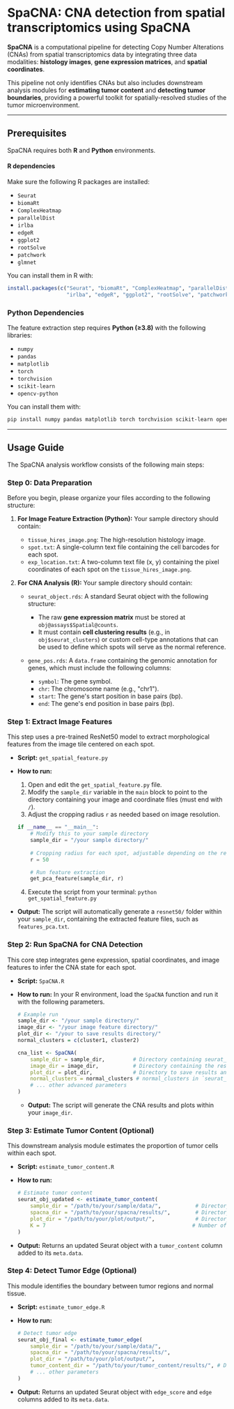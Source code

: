 

# SpaCNA: CNA detection from spatial transcriptomics using SpaCNA

**SpaCNA** is a computational pipeline for detecting Copy Number Alterations (CNAs) from spatial transcriptomics data by integrating three data modalities: **histology images**, **gene expression matrices**, and **spatial coordinates**.

This pipeline not only identifies CNAs but also includes downstream analysis modules for **estimating tumor content** and **detecting tumor boundaries**, providing a powerful toolkit for spatially-resolved studies of the tumor microenvironment.



-----

## Prerequisites

SpaCNA requires both **R** and **Python** environments.

#### R dependencies
Make sure the following R packages are installed:
- `Seurat`
- `biomaRt`
- `ComplexHeatmap`
- `parallelDist`
- `irlba`
- `edgeR`
- `ggplot2`
- `rootSolve`
- `patchwork`
- `glmnet`

You can install them in R with:
```r
install.packages(c("Seurat", "biomaRt", "ComplexHeatmap", "parallelDist", 
                   "irlba", "edgeR", "ggplot2", "rootSolve", "patchwork", "glmnet"))
```

### Python Dependencies

The feature extraction step requires **Python (≥3.8)** with the following libraries:

- `numpy`  
- `pandas`  
- `matplotlib`  
- `torch`  
- `torchvision`  
- `scikit-learn`  
- `opencv-python`  

You can install them with:

```bash
pip install numpy pandas matplotlib torch torchvision scikit-learn opencv-python
```

-----
##  Usage Guide

The SpaCNA analysis workflow consists of the following main steps:

### Step 0: Data Preparation

Before you begin, please organize your files according to the following structure:

1.  **For Image Feature Extraction (Python):**
    Your sample directory should contain:

      * `tissue_hires_image.png`: The high-resolution histology image.
      * `spot.txt`: A single-column text file containing the cell barcodes for each spot.
      * `exp_location.txt`: A two-column text file (x, y) containing the pixel coordinates of each spot on the `tissue_hires_image.png`.



2.  **For CNA Analysis (R):**
    Your sample directory should contain:

    * `seurat_object.rds`: A standard Seurat object with the following structure:
        * The raw **gene expression matrix** must be stored at `obj@assays$Spatial@counts`.
        * It must contain **cell clustering results** (e.g., in `obj$seurat_clusters`) or custom cell-type annotations that can be used to define which spots will serve as the normal reference.

    * `gene_pos.rds`: A `data.frame` containing the genomic annotation for genes, which must include the following columns:
        * `symbol`: The gene symbol.
        * `chr`: The chromosome name (e.g., "chr1").
        * `start`: The gene's start position in base pairs (bp).
        * `end`: The gene's end position in base pairs (bp).

### Step 1: Extract Image Features

This step uses a pre-trained ResNet50 model to extract morphological features from the image tile centered on each spot.

  * **Script:** `get_spatial_feature.py`

  * **How to run:**

    1.  Open and edit the `get_spatial_feature.py` file.
    2.  Modify the `sample_dir` variable in the `main` block to point to the directory containing your image and coordinate files (must end with `/`).
    3.  Adjust the cropping radius `r` as needed based on image resolution.

    <!-- end list -->

    ```python
    if __name__ == "__main__":
        # Modify this to your sample directory
        sample_dir = "/your sample directory/"  
        
        # Cropping radius for each spot, adjustable depending on the resolution
        r = 50   

        # Run feature extraction
        get_pca_feature(sample_dir, r)
    ```

    4.  Execute the script from your terminal: `python get_spatial_feature.py`

  * **Output:**
    The script will automatically generate a `resnet50/` folder within your `sample_dir`, containing the extracted feature files, such as `features_pca.txt`.

### Step 2: Run SpaCNA for CNA Detection

This core step integrates gene expression, spatial coordinates, and image features to infer the CNA state for each spot.

  * **Script:** `SpaCNA.R`

  * **How to run:**
    In your R environment, load the `SpaCNA` function and run it with the following parameters.

    ```r
    # Example run
    sample_dir <- "/your sample directory/"
    image_dir <- "/your image feature directory/"
    plot_dir <- "/your to save results directory/"
    normal_clusters = c(cluster1, cluster2)

    cna_list <- SpaCNA(
        sample_dir = sample_dir,         # Directory containing seurat_object.rds and gene_pos.rds
        image_dir = image_dir,           # Directory containing the resnet50/ folder from Step 1
        plot_dir = plot_dir,             # Directory to save results and plots
        normal_clusters = normal_clusters # normal_clusters in `seurat_object.rds` that represent normal cells to be used as reference.
        # ... other advanced parameters
    )
    ```
    * **Output:**
    The script will generate the CNA results and plots within your `image_dir`.


### Step 3: Estimate Tumor Content (Optional)

This downstream analysis module estimates the proportion of tumor cells within each spot.

  * **Script:** `estimate_tumor_content.R`

  * **How to run:**

    ```r
    # Estimate tumor content
    seurat_obj_updated <- estimate_tumor_content(
        sample_dir = "/path/to/your/sample/data/",           # Directory containing seurat_object.rds
        spacna_dir = "/path/to/your/spacna/results/",        # Directory containing SpaCNA results (e.g., cns.rds)
        plot_dir = "/path/to/your/plot/output/",             # Directory for plot outputs
        K = 7                                               # Number of clones for clustering
    )
    ```

  * **Output:**
    Returns an updated Seurat object with a `tumor_content` column added to its `meta.data`.

### Step 4: Detect Tumor Edge (Optional)

This module identifies the boundary between tumor regions and normal tissue.

  * **Script:** `estimate_tumor_edge.R`

  * **How to run:**

    ```r
    # Detect tumor edge
    seurat_obj_final <- estimate_tumor_edge(
        sample_dir = "/path/to/your/sample/data/",
        spacna_dir = "/path/to/your/spacna/results/",
        plot_dir = "/path/to/your/plot/output/",
        tumor_content_dir = "/path/to/your/tumor_content/results/", # Directory with tumor content results
        # ... other parameters
    )
    ```

  * **Output:**
    Returns an updated Seurat object with `edge_score` and `edge` columns added to its `meta.data`.
